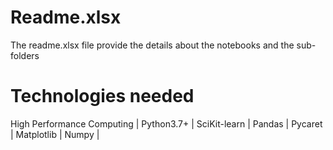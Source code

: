 # Readme.xlsx 
The readme.xlsx file provide the details about the notebooks and the sub-folders
# Technologies needed
High Performance Computing |
Python3.7+ |
SciKit-learn |
Pandas |
Pycaret |
Matplotlib |
Numpy |
